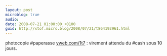 ```yaml
---
layout: post
microblog: true
audio: 
date: 2008-07-21 01:00:00 +0100
guid: http://xtof.micro.blog/2008/07/21/t864192961.html
---
```

photocopie #paperasse [yweb.com/1t7](http://yweb.com/1t7) : virement attendu du #cash sous 10 jours.
